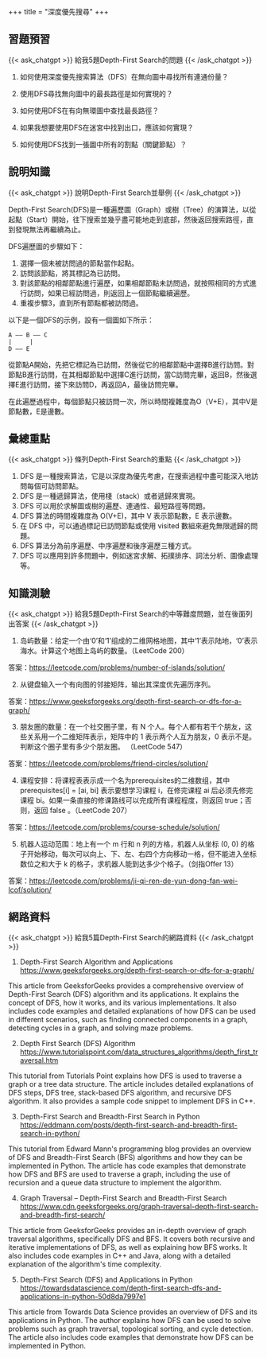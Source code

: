 +++
title = "深度優先搜尋"
+++
## 習題預習
{{< ask_chatgpt >}}
給我5題Depth-First Search的問題
{{< /ask_chatgpt >}}



1. 如何使用深度優先搜索算法（DFS）在無向圖中尋找所有連通份量？

2. 使用DFS尋找無向圖中的最長路徑是如何實現的？

3. 如何使用DFS在有向無環圖中查找最長路徑？

4. 如果我想要使用DFS在迷宮中找到出口，應該如何實現？

5. 如何使用DFS找到一張圖中所有的割點（關鍵節點）？   

## 說明知識
{{< ask_chatgpt >}}
說明Depth-First Search並舉例
{{< /ask_chatgpt >}}



Depth-First Search(DFS)是一種遍歷圖（Graph）或樹（Tree）的演算法，以從起點（Start）開始，往下搜索並幾乎盡可能地走到底部，然後返回搜索路徑，直到發現無法再繼續為止。

DFS遍歷圖的步驟如下：

1. 選擇一個未被訪問過的節點當作起點。
2. 訪問該節點，將其標記為已訪問。
3. 對該節點的相鄰節點進行遍歷，如果相鄰節點未訪問過，就按照相同的方式進行訪問，如果已經訪問過，則返回上一個節點繼續遍歷。
4. 重複步驟3，直到所有節點都被訪問過。

以下是一個DFS的示例，設有一個圖如下所示：

```
A —— B —— C
|     |
D —— E
```

從節點A開始，先把它標記為已訪問，然後從它的相鄰節點中選擇B進行訪問。對節點B進行訪問，在其相鄰節點中選擇C進行訪問，當C訪問完畢，返回B，然後選擇E進行訪問，接下來訪問D，再返回A，最後訪問完畢。

在此遍歷過程中，每個節點只被訪問一次，所以時間複雜度為O（V+E），其中V是節點數，E是邊數。   

## 彙總重點
{{< ask_chatgpt >}}
條列Depth-First Search的重點
{{< /ask_chatgpt >}}



1. DFS 是一種搜索算法，它是以深度為優先考慮，在搜索過程中盡可能深入地訪問每個可訪問節點。
2. DFS 是一種遞歸算法，使用棧（stack）或者遞歸來實現。
3. DFS 可以用於求解圖或樹的遍歷、連通性、最短路徑等問題。
4. DFS 算法的時間複雜度為 O(V+E)，其中 V 表示節點數，E 表示邊數。
5. 在 DFS 中，可以通過標記已訪問節點或使用 visited 數組來避免無限遞歸的問題。
6. DFS 算法分為前序遍歷、中序遍歷和後序遍歷三種方式。
7. DFS 可以應用到許多問題中，例如迷宮求解、拓撲排序、詞法分析、圖像處理等。   

## 知識測驗
{{< ask_chatgpt >}}
給我5題Depth-First Search的中等難度問題，並在後面列出答案
{{< /ask_chatgpt >}}



1. 岛屿数量：给定一个由‘0’和‘1’组成的二维网格地图，其中‘1’表示陆地，‘0’表示海水。计算这个地图上岛屿的数量。（LeetCode 200）

答案：https://leetcode.com/problems/number-of-islands/solution/

2. 从键盘输入一个有向图的邻接矩阵，输出其深度优先遍历序列。

答案：https://www.geeksforgeeks.org/depth-first-search-or-dfs-for-a-graph/

3. 朋友圈的数量：在一个社交圈子里，有 N 个人。每个人都有若干个朋友，这些关系用一个二维矩阵表示，矩阵中的 1 表示两个人互为朋友，0 表示不是。判断这个圈子里有多少个朋友圈。 （LeetCode 547）

答案：https://leetcode.com/problems/friend-circles/solution/

4. 课程安排：将课程表表示成一个名为prerequisites的二维数组，其中 prerequisites[i] = [ai, bi] 表示要想学习课程 i，在修完课程 ai 后必须先修完课程 bi。如果一条直接的修课路线可以完成所有课程程度，则返回 true；否则，返回 false 。（LeetCode 207）

答案：https://leetcode.com/problems/course-schedule/solution/

5. 机器人运动范围：地上有一个 m 行和 n 列的方格，机器人从坐标 (0, 0) 的格子开始移动，每次可以向上、下、左、右四个方向移动一格，但不能进入坐标数位之和大于 k 的格子，求机器人能到达多少个格子。（剑指Offer 13）

答案：https://leetcode.com/problems/ji-qi-ren-de-yun-dong-fan-wei-lcof/solution/   

## 網路資料
{{< ask_chatgpt >}}
給我5篇Depth-First Search的網路資料
{{< /ask_chatgpt >}}



1. Depth-First Search Algorithm and Applications
https://www.geeksforgeeks.org/depth-first-search-or-dfs-for-a-graph/

This article from GeeksforGeeks provides a comprehensive overview of Depth-First Search (DFS) algorithm and its applications. It explains the concept of DFS, how it works, and its various implementations. It also includes code examples and detailed explanations of how DFS can be used in different scenarios, such as finding connected components in a graph, detecting cycles in a graph, and solving maze problems.

2. Depth First Search (DFS) Algorithm
https://www.tutorialspoint.com/data_structures_algorithms/depth_first_traversal.htm

This tutorial from Tutorials Point explains how DFS is used to traverse a graph or a tree data structure. The article includes detailed explanations of DFS steps, DFS tree, stack-based DFS algorithm, and recursive DFS algorithm. It also provides a sample code snippet to implement DFS in C++.

3. Depth-First Search and Breadth-First Search in Python
https://eddmann.com/posts/depth-first-search-and-breadth-first-search-in-python/

This tutorial from Edward Mann's programming blog provides an overview of DFS and Breadth-First Search (BFS) algorithms and how they can be implemented in Python. The article has code examples that demonstrate how DFS and BFS are used to traverse a graph, including the use of recursion and a queue data structure to implement the algorithm.

4. Graph Traversal – Depth-First Search and Breadth-First Search
https://www.cdn.geeksforgeeks.org/graph-traversal-depth-first-search-and-breadth-first-search/

This article from GeeksforGeeks provides an in-depth overview of graph traversal algorithms, specifically DFS and BFS. It covers both recursive and iterative implementations of DFS, as well as explaining how BFS works. It also includes code examples in C++ and Java, along with a detailed explanation of the algorithm's time complexity.

5. Depth-First Search (DFS) and Applications in Python
https://towardsdatascience.com/depth-first-search-dfs-and-applications-in-python-50d8da7997e1

This article from Towards Data Science provides an overview of DFS and its applications in Python. The author explains how DFS can be used to solve problems such as graph traversal, topological sorting, and cycle detection. The article also includes code examples that demonstrate how DFS can be implemented in Python.   

